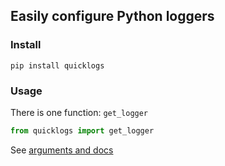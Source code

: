 ## Easily configure Python loggers

### Install
`pip install quicklogs`
### Usage
There is one function: `get_logger`
```py
from quicklogs import get_logger
```
See [arguments and docs](./quicklogs/quicklogs.py#20)
